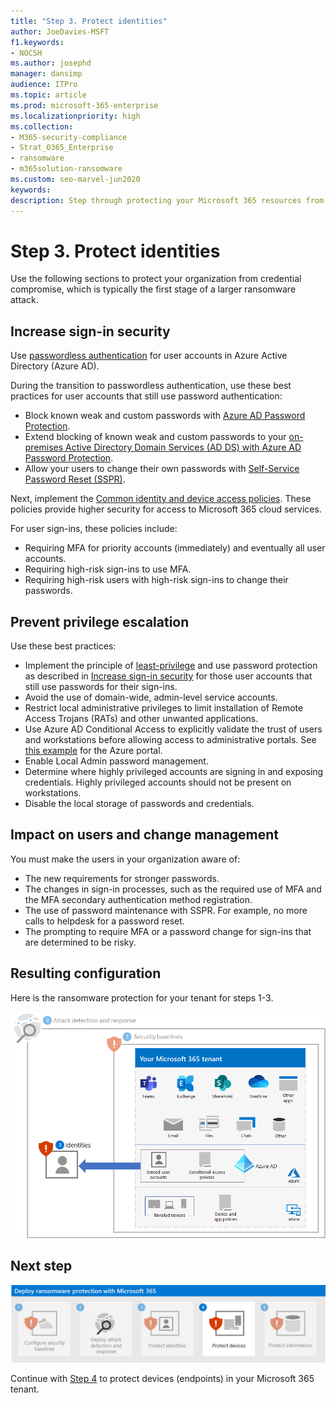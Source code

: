 ```yaml
---
title: "Step 3. Protect identities"
author: JoeDavies-MSFT
f1.keywords:
- NOCSH
ms.author: josephd
manager: dansimp
audience: ITPro
ms.topic: article
ms.prod: microsoft-365-enterprise
ms.localizationpriority: high
ms.collection:
- M365-security-compliance
- Strat_O365_Enterprise
- ransomware
- m365solution-ransomware
ms.custom: seo-marvel-jun2020
keywords: 
description: Step through protecting your Microsoft 365 resources from ransomware attacks.
---
```


# Step 3. Protect identities

Use the following sections to protect your organization from credential compromise, which is typically the first stage of a larger ransomware attack.

## Increase sign-in security

Use [passwordless authentication](/azure/active-directory/authentication/howto-authentication-passwordless-deployment) for user accounts in Azure Active Directory (Azure AD).

During the transition to passwordless authentication, use these best practices for user accounts that still use password authentication:

- Block known weak and custom passwords with [Azure AD Password Protection](/azure/active-directory/authentication/concept-password-ban-bad).
- Extend blocking of known weak and custom passwords to your [on-premises Active Directory Domain Services (AD DS) with Azure AD Password Protection](/azure/active-directory/authentication/concept-password-ban-bad-on-premises).
- Allow your users to change their own passwords with [Self-Service Password Reset (SSPR)](/azure/active-directory/authentication/concept-sspr-howitworks).

Next, implement the [Common identity and device access policies](/microsoft-365/security/office-365-security/identity-access-policies). These policies provide higher security for access to Microsoft 365 cloud services. 

For user sign-ins, these policies include:

- Requiring MFA for priority accounts (immediately) and eventually all user accounts.
- Requiring high-risk sign-ins to use MFA.
- Requiring high-risk users with high-risk sign-ins to change their passwords.

## Prevent privilege escalation

Use these best practices:

- Implement the principle of [least-privilege](/windows-server/identity/ad-ds/plan/security-best-practices/implementing-least-privilege-administrative-models) and use password protection as described in [Increase sign-in security](#increase-sign-in-security) for those user accounts that still use passwords for their sign-ins. 
- Avoid the use of domain-wide, admin-level service accounts. 
- Restrict local administrative privileges to limit installation of Remote Access Trojans (RATs) and other unwanted applications.
- Use Azure AD Conditional Access to explicitly validate the trust of users and workstations before allowing access to administrative portals. See [this example](/azure/active-directory/conditional-access/howto-conditional-access-policy-azure-management) for the Azure portal.
- Enable Local Admin password management.
- Determine where highly privileged accounts are signing in and exposing credentials. Highly privileged accounts should not be present on workstations.
- Disable the local storage of passwords and credentials.

## Impact on users and change management

You must make the users in your organization aware of:

- The new requirements for stronger passwords.
- The changes in sign-in processes, such as the required use of MFA and the MFA secondary authentication method registration.
- The use of password maintenance with SSPR. For example, no more calls to helpdesk for a password reset.
- The prompting to require MFA or a password change for sign-ins that are determined to be risky.

## Resulting configuration

Here is the ransomware protection for your tenant for steps 1-3.

![Ransomware protection for your Microsoft 365 tenant after Step 3](../media/ransomware-protection-microsoft-365/ransomware-protection-microsoft-365-architecture-step3.png)

## Next step

[![Step 4 for ransomware protection with Microsoft 365](../media/ransomware-protection-microsoft-365/ransomware-protection-microsoft-365-step4.png)](ransomware-protection-microsoft-365-devices.md)

Continue with [Step 4](ransomware-protection-microsoft-365-devices.md) to protect devices (endpoints) in your Microsoft 365 tenant. 
